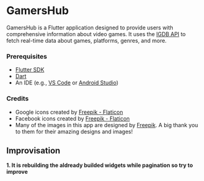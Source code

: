 # GamersHub

GamersHub is a Flutter application designed to provide users with comprehensive information about video games. It uses the [IGDB API](https://api-docs.igdb.com/) to fetch real-time data about games, platforms, genres, and more.

<!-- ## Features

- Search for games and platforms
- View detailed information about games (description, release date, rating, etc.)
- Explore different gaming genres and platforms
- User-friendly UI with smooth navigation

## Screenshots
(Include screenshots of your app) -->

### Prerequisites

- [Flutter SDK](https://flutter.dev/docs/get-started/install)
- [Dart](https://dart.dev/get-dart)
- An IDE (e.g., [VS Code](https://code.visualstudio.com/) or [Android Studio](https://developer.android.com/studio))

### Credits

- Google icons created by [Freepik - Flaticon](https://www.flaticon.com/free-icons/google)
- Facebook icons created by [Freepik - Flaticon](https://www.flaticon.com/free-icons/facebook)
- Many of the images in this app are designed by [Freepik](https://www.freepik.com). A big thank you to them for their amazing designs and images!

## Improvisation

**1. It is rebuilding the aldready builded widgets while pagination so try to improve**